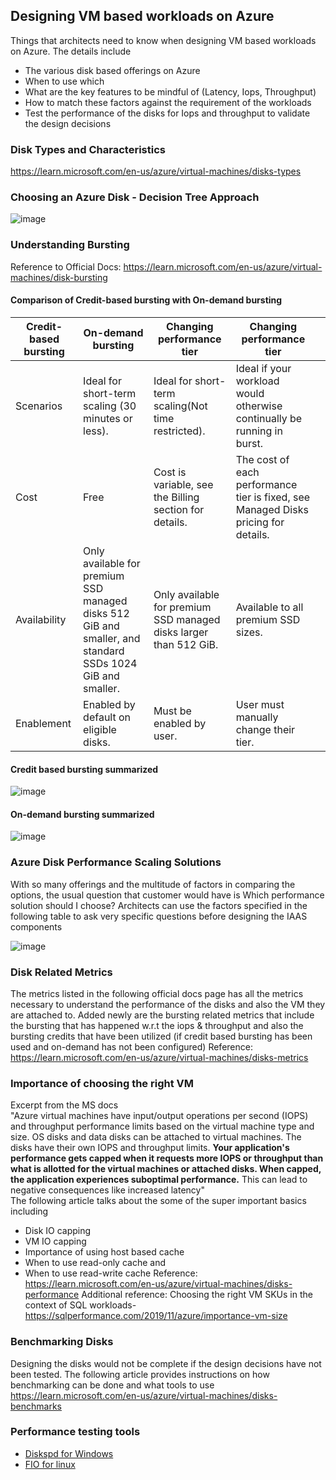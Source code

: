 ## Designing VM based workloads on Azure 
Things that architects need to know when designing VM based workloads on Azure. The details include
- The various disk based offerings on Azure
- When to use which
- What are the key features to be mindful of (Latency, Iops, Throughput)
- How to match these factors against the requirement of the workloads
- Test the performance of the disks for Iops and throughput to validate the design decisions

### Disk Types and Characteristics
https://learn.microsoft.com/en-us/azure/virtual-machines/disks-types

### Choosing an Azure Disk - Decision Tree Approach

![image](https://user-images.githubusercontent.com/13979783/209492637-b9f3d96f-ed63-4fa5-8d51-9cbf67eaa53a.png)


### Understanding Bursting

Reference to Official Docs: https://learn.microsoft.com/en-us/azure/virtual-machines/disk-bursting  
#### Comparison of Credit-based bursting with On-demand bursting

| Credit-based   bursting | On-demand   bursting                                                                                          | Changing   performance tier                                         | Changing   performance tier                                                            |   |
|-------------------------|---------------------------------------------------------------------------------------------------------------|---------------------------------------------------------------------|----------------------------------------------------------------------------------------|---|
| Scenarios               | Ideal for   short-term scaling (30 minutes or less).                                                          | Ideal for   short-term scaling(Not time restricted).                | Ideal if your   workload would otherwise continually be running in burst.              |   |
| Cost                    | Free                                                                                                          | Cost   is variable, see the Billing section for details.            | The   cost of each performance tier is fixed, see Managed Disks   pricing for details. |   |
| Availability            | Only available   for premium SSD managed disks 512 GiB and smaller, and standard SSDs 1024 GiB   and smaller. | Only available   for premium SSD managed disks larger than 512 GiB. | Available to   all premium SSD sizes.                                                  |   |
| Enablement              | Enabled by   default on eligible disks.                                                                       | Must be enabled   by user.                                          | User must   manually change their tier.                                                |   |

#### Credit based bursting summarized  

![image](https://user-images.githubusercontent.com/13979783/209492788-a922edf2-4529-4448-9769-aafbaedb1ced.png)

#### On-demand bursting summarized  

![image](https://user-images.githubusercontent.com/13979783/209492862-11b19ae2-3f84-4097-a334-516b472a16dc.png)  

### Azure Disk Performance Scaling Solutions
With so many offerings and the multitude of factors in comparing the options, the usual question that customer would have is Which performance solution should I choose? Architects can use the factors specified in the following table to ask very specific questions before designing the IAAS components

![image](https://user-images.githubusercontent.com/13979783/209493381-928109d2-0571-4a14-bbb5-48148939a928.png)

### Disk Related Metrics
The metrics listed in the following official docs page has all the metrics necessary to understand the performance of the disks and also the VM they are attached to. Added newly are the bursting related metrics that include the bursting that has happened w.r.t the iops & throughput and also the bursting credits that have been utilized (if credit based bursting has been used and on-demand has not been configured)
Reference: https://learn.microsoft.com/en-us/azure/virtual-machines/disks-metrics

### Importance of choosing the right VM 
Excerpt from the MS docs  
"Azure virtual machines have input/output operations per second (IOPS) and throughput performance limits based on the virtual machine type and size. OS disks and data disks can be attached to virtual machines. The disks have their own IOPS and throughput limits.
**Your application's performance gets capped when it requests more IOPS or throughput than what is allotted for the virtual machines or attached disks. When capped, the application experiences suboptimal performance.** This can lead to negative consequences like increased latency"  
The following article talks about the some of the super important basics including
- Disk IO capping
- VM IO capping
- Importance of using host based cache
- When to use read-only cache and 
- When to use read-write cache
Reference: https://learn.microsoft.com/en-us/azure/virtual-machines/disks-performance
Additional reference: Choosing the right VM SKUs in the context of SQL workloads- https://sqlperformance.com/2019/11/azure/importance-vm-size 

### Benchmarking Disks
Designing the disks would not be complete if the design decisions have not been tested. The following article provides instructions on how benchmarking can be done and what tools to use  
https://learn.microsoft.com/en-us/azure/virtual-machines/disks-benchmarks

### Performance testing tools
- [Diskspd for Windows](https://github.com/Microsoft/diskspd/wiki/)
- [FIO for linux](http://freecode.com/projects/fio)





  
